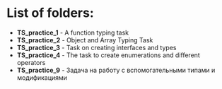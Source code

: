 # List of folders:

- **TS_practice_1** - A function typing task
- **TS_practice_2** - Object and Array Typing Task
- **TS_practice_3** - Task on creating interfaces and types
- **TS_practice_4** - The task to create enumerations and different operators
- **TS_practice_9** - Задача на работу с вспомогательными типами и модификациями
